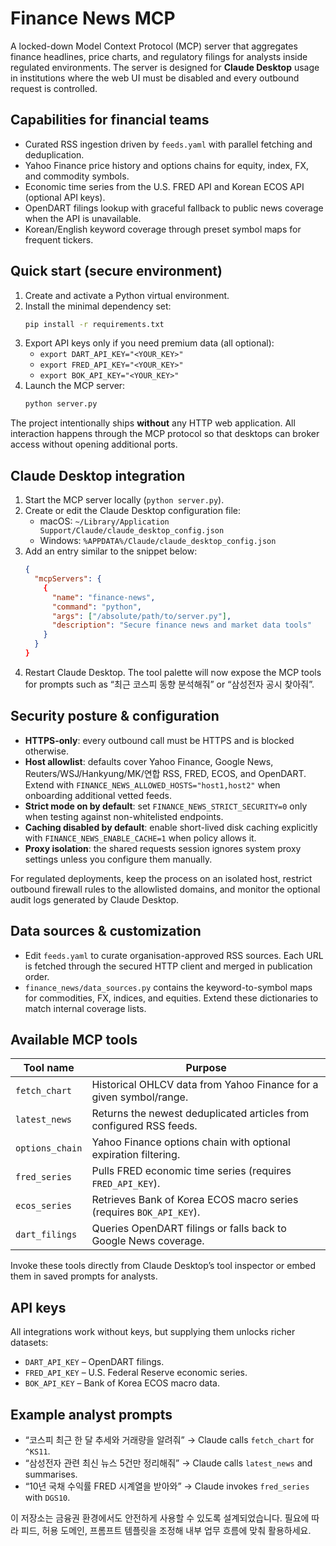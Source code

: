 # Finance News MCP

A locked-down Model Context Protocol (MCP) server that aggregates finance headlines, price charts, and regulatory filings for analysts inside regulated environments.  The server is designed for **Claude Desktop** usage in institutions where the web UI must be disabled and every outbound request is controlled.

## Capabilities for financial teams
- Curated RSS ingestion driven by `feeds.yaml` with parallel fetching and deduplication.
- Yahoo Finance price history and options chains for equity, index, FX, and commodity symbols.
- Economic time series from the U.S. FRED API and Korean ECOS API (optional API keys).
- OpenDART filings lookup with graceful fallback to public news coverage when the API is unavailable.
- Korean/English keyword coverage through preset symbol maps for frequent tickers.

## Quick start (secure environment)
1. Create and activate a Python virtual environment.
2. Install the minimal dependency set:
   ```bash
   pip install -r requirements.txt
   ```
3. Export API keys only if you need premium data (all optional):
   - `export DART_API_KEY="<YOUR_KEY>"`
   - `export FRED_API_KEY="<YOUR_KEY>"`
   - `export BOK_API_KEY="<YOUR_KEY>"`
4. Launch the MCP server:
   ```bash
   python server.py
   ```

The project intentionally ships **without** any HTTP web application.  All interaction happens through the MCP protocol so that desktops can broker access without opening additional ports.

## Claude Desktop integration
1. Start the MCP server locally (`python server.py`).
2. Create or edit the Claude Desktop configuration file:
   - macOS: `~/Library/Application Support/Claude/claude_desktop_config.json`
   - Windows: `%APPDATA%/Claude/claude_desktop_config.json`
3. Add an entry similar to the snippet below:
   ```json
   {
     "mcpServers": {
       {
         "name": "finance-news",
         "command": "python",
         "args": ["/absolute/path/to/server.py"],
         "description": "Secure finance news and market data tools"
       }
     }
   }
   ```
4. Restart Claude Desktop.  The tool palette will now expose the MCP tools for prompts such as “최근 코스피 동향 분석해줘” or “삼성전자 공시 찾아줘”.

## Security posture & configuration
- **HTTPS-only**: every outbound call must be HTTPS and is blocked otherwise.
- **Host allowlist**: defaults cover Yahoo Finance, Google News, Reuters/WSJ/Hankyung/MK/연합 RSS, FRED, ECOS, and OpenDART.  Extend with `FINANCE_NEWS_ALLOWED_HOSTS="host1,host2"` when onboarding additional vetted feeds.
- **Strict mode on by default**: set `FINANCE_NEWS_STRICT_SECURITY=0` only when testing against non-whitelisted endpoints.
- **Caching disabled by default**: enable short-lived disk caching explicitly with `FINANCE_NEWS_ENABLE_CACHE=1` when policy allows it.
- **Proxy isolation**: the shared requests session ignores system proxy settings unless you configure them manually.

For regulated deployments, keep the process on an isolated host, restrict outbound firewall rules to the allowlisted domains, and monitor the optional audit logs generated by Claude Desktop.

## Data sources & customization
- Edit `feeds.yaml` to curate organisation-approved RSS sources.  Each URL is fetched through the secured HTTP client and merged in publication order.
- `finance_news/data_sources.py` contains the keyword-to-symbol maps for commodities, FX, indices, and equities.  Extend these dictionaries to match internal coverage lists.

## Available MCP tools
| Tool name     | Purpose                                                                    |
|---------------|----------------------------------------------------------------------------|
| `fetch_chart` | Historical OHLCV data from Yahoo Finance for a given symbol/range.         |
| `latest_news` | Returns the newest deduplicated articles from configured RSS feeds.        |
| `options_chain` | Yahoo Finance options chain with optional expiration filtering.         |
| `fred_series` | Pulls FRED economic time series (requires `FRED_API_KEY`).                 |
| `ecos_series` | Retrieves Bank of Korea ECOS macro series (requires `BOK_API_KEY`).        |
| `dart_filings` | Queries OpenDART filings or falls back to Google News coverage.          |

Invoke these tools directly from Claude Desktop’s tool inspector or embed them in saved prompts for analysts.

## API keys
All integrations work without keys, but supplying them unlocks richer datasets:
- `DART_API_KEY` – OpenDART filings.
- `FRED_API_KEY` – U.S. Federal Reserve economic series.
- `BOK_API_KEY` – Bank of Korea ECOS macro data.

## Example analyst prompts
- “코스피 최근 한 달 추세와 거래량을 알려줘” → Claude calls `fetch_chart` for `^KS11`.
- “삼성전자 관련 최신 뉴스 5건만 정리해줘” → Claude calls `latest_news` and summarises.
- “10년 국채 수익률 FRED 시계열을 받아와” → Claude invokes `fred_series` with `DGS10`.

이 저장소는 금융권 환경에서도 안전하게 사용할 수 있도록 설계되었습니다.  필요에 따라 피드, 허용 도메인, 프롬프트 템플릿을 조정해 내부 업무 흐름에 맞춰 활용하세요.
